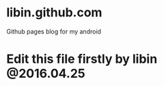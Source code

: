 # libin.github.com
Github pages blog for my android

# Edit this file firstly by libin @2016.04.25 
